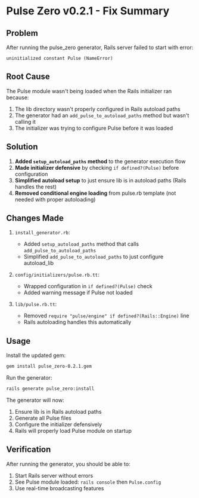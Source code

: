 # Pulse Zero v0.2.1 - Fix Summary

## Problem
After running the pulse_zero generator, Rails server failed to start with error:
```
uninitialized constant Pulse (NameError)
```

## Root Cause
The Pulse module wasn't being loaded when the Rails initializer ran because:
1. The lib directory wasn't properly configured in Rails autoload paths
2. The generator had an `add_pulse_to_autoload_paths` method but wasn't calling it
3. The initializer was trying to configure Pulse before it was loaded

## Solution
1. **Added `setup_autoload_paths` method** to the generator execution flow
2. **Made initializer defensive** by checking `if defined?(Pulse)` before configuration
3. **Simplified autoload setup** to just ensure lib is in autoload paths (Rails handles the rest)
4. **Removed conditional engine loading** from pulse.rb template (not needed with proper autoloading)

## Changes Made
1. `install_generator.rb`:
   - Added `setup_autoload_paths` method that calls `add_pulse_to_autoload_paths`
   - Simplified `add_pulse_to_autoload_paths` to just configure autoload_lib

2. `config/initializers/pulse.rb.tt`:
   - Wrapped configuration in `if defined?(Pulse)` check
   - Added warning message if Pulse not loaded

3. `lib/pulse.rb.tt`:
   - Removed `require "pulse/engine" if defined?(Rails::Engine)` line
   - Rails autoloading handles this automatically

## Usage
Install the updated gem:
```bash
gem install pulse_zero-0.2.1.gem
```

Run the generator:
```bash
rails generate pulse_zero:install
```

The generator will now:
1. Ensure lib is in Rails autoload paths
2. Generate all Pulse files
3. Configure the initializer defensively
4. Rails will properly load Pulse module on startup

## Verification
After running the generator, you should be able to:
1. Start Rails server without errors
2. See Pulse module loaded: `rails console` then `Pulse.config`
3. Use real-time broadcasting features